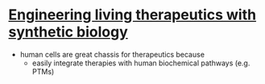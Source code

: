 # [Engineering living therapeutics with synthetic biology](https://www.nature.com/articles/s41573-021-00285-3)

- human cells are great chassis for therapeutics because
  - easily integrate therapies with human biochemical pathways (e.g. PTMs)